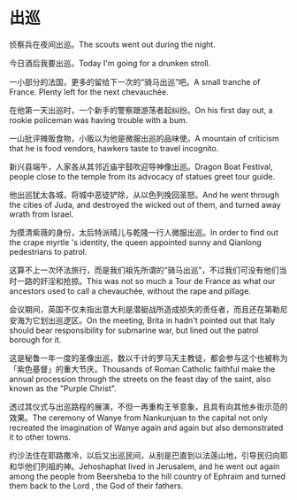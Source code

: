 # 出巡

<p><span class="chinese">侦察兵在夜间出巡。</span><span class="english">The scouts went out during the night.</span></p>

<p><span class="chinese">今日酒后我要出巡。</span><span class="english">Today I'm going for a drunken stroll.</span></p>

<p><span class="chinese">一小部分的法国，更多的留给下一次的“骑马出巡”吧。</span><span class="english">A small tranche of France. Plenty left for the next chevauchée.</span></p>

<p><span class="chinese">在他第一天出巡时，一个新手的警察跟游荡者起纠纷。</span><span class="english">On his first day out, a rookie policeman was having trouble with a bum.</span></p>

<p><span class="chinese">一山批评摊贩食物，小贩以为他是微服出巡的品味使。</span><span class="english">A mountain of criticism that he is food vendors, hawkers taste to travel incognito.</span></p>

<p><span class="chinese">新兴县端午，人家各从其邻近庙宇鼓吹迎导神像出巡。</span><span class="english">Dragon Boat Festival, people close to the temple from its advocacy of statues greet tour guide.</span></p>

<p><span class="chinese">他出巡犹太各城，将城中恶徒铲除，从以色列挽回圣怒。</span><span class="english">And he went through the cities of Juda, and destroyed the wicked out of them, and turned away wrath from Israel.</span></p>

<p><span class="chinese">为摸清紫薇的身份，太后特派晴儿与乾隆一行人微服出巡。</span><span class="english">In order to find out the crape myrtle 's identity, the queen appointed sunny and Qianlong pedestrians to patrol.</span></p>

<p><span class="chinese">这算不上一次环法旅行，而是我们祖先所谓的“骑马出巡”，不过我们可没有他们当时一路的奸淫和抢掠。</span><span class="english">This was not so much a Tour de France as what our ancestors used to call a chevauchée, without the rape and pillage.</span></p>

<p><span class="chinese">会议期间，英国不仅未指出意大利是潜艇战所造成损失的责任者，而且还在第勒尼安海为它划出巡逻区。</span><span class="english">On the meeting, Brita in hadn't pointed out that Italy should bear responsibility for submarine war, but lined out the patrol borough for it.</span></p>

<p><span class="chinese">这是秘鲁一年一度的圣像出巡，数以千计的罗马天主教徒，都会参与这个也被称为「紫色基督」的重大节庆。</span><span class="english">Thousands of Roman Catholic faithful make the annual procession through the streets on the feast day of the saint, also known as the "Purple Christ".</span></p>

<p><span class="chinese">透过其仪式与出巡路程的展演，不但一再重构王爷意象，且具有向其他乡街示范的效果。</span><span class="english">The ceremony of Wanye from Nankunjuan to the capital not only recreated the imagination of Wanye again and again but also demonstrated it to other towns.</span></p>

<p><span class="chinese">约沙法住在耶路撒冷，以后又出巡民间，从别是巴直到以法莲山地，引导民归向耶和华他们列祖的神。</span><span class="english">Jehoshaphat lived in Jerusalem, and he went out again among the people from Beersheba to the hill country of Ephraim and turned them back to the Lord , the God of their fathers.</span></p>

